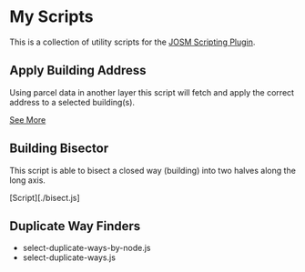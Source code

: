 # My Scripts
This is a collection of utility scripts for the [JOSM Scripting Plugin](https://gubaer.github.io/josm-scripting-plugin/).

## Apply Building Address

Using parcel data in another layer this script will fetch and apply the correct address to a selected building(s).

[See More](apply-building-address.md)

## Building Bisector

This script is able to bisect a closed way (building) into two halves along the long axis.

[Script][./bisect.js]

## Duplicate Way Finders
- select-duplicate-ways-by-node.js
- select-duplicate-ways.js